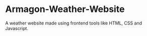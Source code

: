 # Armagon-Weather-Website
A weather website made using frontend tools like HTML, CSS and Javascript.
